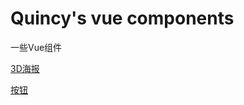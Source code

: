 # Quincy's vue components

一些Vue组件

[3D海报](./tree/master/components/3dpost)

[按钮](/tree/master/components/button)
